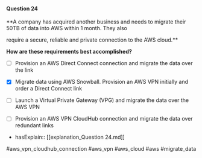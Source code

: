 #### Question  24


**A company has acquired another business and needs to migrate their 50TB of data into AWS within 1 month. They also

require a secure, reliable and private connection to the AWS cloud.**


**How are these requirements best accomplished?**


- [ ] Provision an AWS Direct Connect connection and migrate the data over the link


- [x] Migrate data using AWS Snowball. Provision an AWS VPN initially and order a Direct Connect link


- [ ] Launch a Virtual Private Gateway (VPG) and migrate the data over the AWS VPN


- [ ] Provision an AWS VPN CloudHub connection and migrate the data over redundant links



- hasExplain:: [[explanation_Question  24.md]]

#aws_vpn_cloudhub_connection #aws_vpn #aws_cloud #aws #migrate_data 
